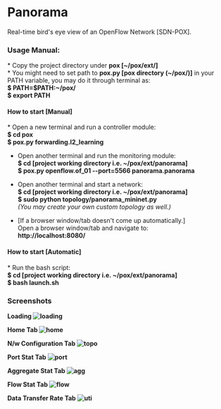 <h1> Panorama </h1>
Real-time bird's eye view of an OpenFlow Network [SDN-POX]. <br>
<h3>Usage Manual:<br/></h3>
* Copy the project directory under <b>pox [~/pox/ext/]</b></br>
* You might need to set path to <b>pox.py [pox directory (~/pox/)]</b> in your PATH variable, you may do it through terminal as:<br/>
    <b>$ PATH=$PATH:~/pox/<br/>
    $ export PATH</b>

<h4> How to start [Manual]</h4>
* Open a new terminal and run a controller module:<br/>
    <b>$ cd pox<br/>
    $ pox.py forwarding.l2_learning</b>

* Open another terminal and run the monitoring module:<br/>
    <b>$ cd [project working directory i.e. ~/pox/ext/panorama]<br/>
    $ pox.py openflow.of_01 --port=5566 panorama.panorama</b>

* Open another terminal and start a network:<br/>
    <b>$ cd [project working directory i.e. ~/pox/ext/panorama]<br/>
    $ sudo python topology/panorama_mininet.py<br/></b>
    *(You may create your own custom topology as well.)*

* [If a browser window/tab doesn't come up automatically.]<br/>
Open a browser window/tab and navigate to:<br/>
    <b>http://localhost:8080/</b>

<h4> How to start [Automatic]<br/></h4>
* Run the bash script:<br/>
   <b>$ cd [project working directory i.e. ~/pox/ext/panorama]<br/>
    $ bash launch.sh</b>

<h3>Screenshots</h3>

<b>Loading<b/>
![loading](https://cloud.githubusercontent.com/assets/8746855/20607359/d798e8e4-b277-11e6-9080-072e60460234.png)
<br/>

<b>Home Tab<b/>
![home](https://cloud.githubusercontent.com/assets/8746855/23189362/df09630e-f892-11e6-968e-37bc8a839e6f.png)
<br/>

<b>N/w Configuration Tab<b/>
![topo](https://cloud.githubusercontent.com/assets/8746855/20607361/d79917a6-b277-11e6-86e0-794501e9709f.png)
<br/>

<b>Port Stat Tab<b/>
![port](https://cloud.githubusercontent.com/assets/8746855/20607358/d798c4a4-b277-11e6-85e4-d0edcb2c6a80.png)
<br/>

<b>Aggregate Stat Tab<b/>
![agg](https://cloud.githubusercontent.com/assets/8746855/20607363/d79c4c32-b277-11e6-84f1-4b388975807f.png)
<br/>

<b>Flow Stat Tab<b/>
![flow](https://cloud.githubusercontent.com/assets/8746855/20607362/d7994ae6-b277-11e6-8a7f-c549a5634e64.png)
<br/>

<b>Data Transfer Rate Tab<b/>
![uti](https://cloud.githubusercontent.com/assets/8746855/20607364/d7ae23a8-b277-11e6-86d8-2399d554eb1c.png)

